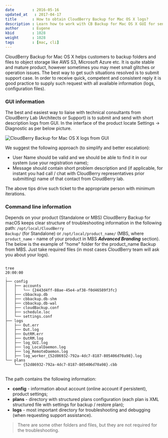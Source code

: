 ```yaml
---
date        : 2016-05-16
updated_at   : 2017-04-17
title       : How to obtain CloudBerry Backup for Mac OS X logs?
description : Learn how to work with CB Backup for Mac OS X GUI for sending logs to support or obtain them using CLI.
author      : Eugene
kbid        : 1028
weight      : 1028
tags        : [mac, cli]
---
```


CloudBerry Backup for Mac OS X helps customers to backup folders and files to object storage like AWS S3, Microsoft Azure etc. It is quite stable and mature product, however sometimes you may meet small glitches or operation issues. The best way to get such situations resolved is to submit support case. In order to receive quick, competent and consistent reply it is good practice to supply such request with all available information (logs, configuration files).

### GUI information

The best and easiest way to liaise with technical consultants from CloudBerry Lab (Architects or Support) is to submit and send with short description logs from GUI. In the interface of the product locate Settings &rarr; Diagnostic as per below picture.

![ CloudBerry Backup for Mac OS X logs from GUI](/images/kb1028/cloudberrylab_mac_gui_submit_logs.jpg)

We suggest the following approach (to simplify and better escalation):

*  User Name should be valid and we should be able to find it in our system (use your registration name);
*  Message should contain short problem description and (if applicable, for instant you had call / chat with CloudBerry representatives prior submitting) name of that contact from CloudBerry lab.

The above tips drive such ticket to the appropriate person with minimum iterations.

### Command line information

Depends on your product (Standalone or MBS) CloudBerry Backup for macOS keeps clear structure of troubleshooting information in the following path: <code class="language-bash">/opt/local/CloudBerry Backup/</code> (for Standalone) or <code class="language-bash">/opt/local/product_name/</code> (MBS, where <code class="language-bash">product_name</code> - name of your product in MBS ***Advanced Branding*** section). The below is the example of "home" folder for the product_name Backup from MBS. Just take required files (in most cases CloudBerry team will ask you about your logs).

<pre>
<code class="language-bash command-line" data-host="localhost">
tree                                                                                                                                                                                 20:00:00
.
├── config
│   ├── accounts
│   │   └── {2443d4ff-88ae-45e4-af38-f0d46589f3fc}
│   ├── cbbackup.db
│   ├── cbbackup.db-shm
│   ├── cbbackup.db-wal
│   ├── cloudBackup.conf
│   ├── schedule.loc
│   └── settings.conf
├── logs
│   ├── Out.err
│   ├── Out.log
│   ├── OutRM.err
│   ├── OutRM.log
│   ├── log_GUI.log
│   ├── log_LocalDaemon.log
│   ├── log_RemoteDaemon.log
│   ├── log_worker_{52d86932-792a-4dc7-8187-805406d70a98}.log
└── plans
    └── {52d86932-792a-4dc7-8187-805406d70a98}.cbb
</code>
</pre>

The path contains the following information:

*  **config** - information about account (online account if persistent), product settings;
*  **plans** - directory with structured plans configuration (each plan is XML structured file with settings for backup / restore plan);
*  **logs** - most important directory for troubleshooting and debugging (when requesting support assistance).

> There are some other folders and files, but they are not required for the troubleshooting.
